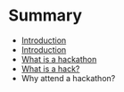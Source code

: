 # Summary

* [Introduction](README.md)
* [Introduction](intro/introduction.md)
* [What is a hackathon](part-1/what_is_a_hackathon.md)
* [What is a hack?](part-1/what_is_a_hack.md)
* Why attend a hackathon?

